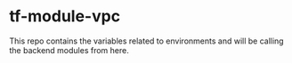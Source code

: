 # tf-module-vpc

This repo contains the variables related to environments and will be calling the backend modules from here.